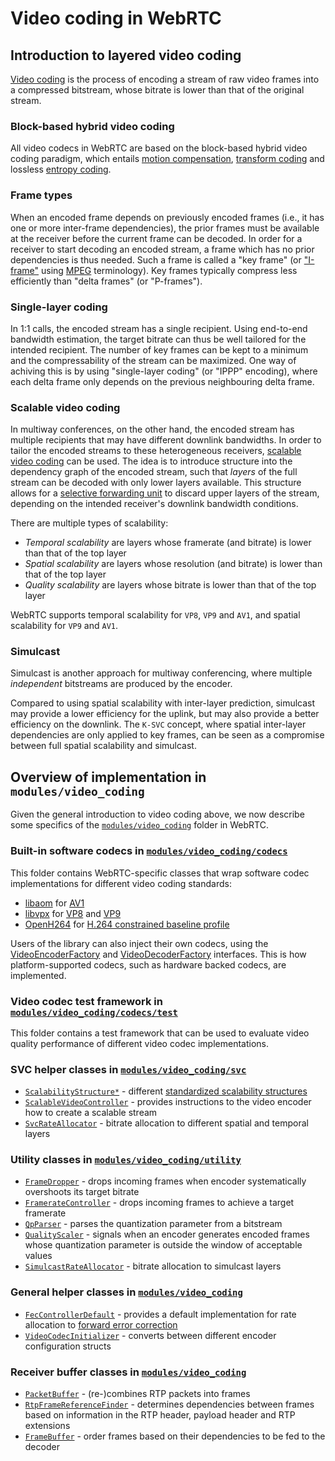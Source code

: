 <?% config.freshness.owner = 'brandtr' %?>
<?% config.freshness.reviewed = '2021-04-15' %?>

# Video coding in WebRTC

## Introduction to layered video coding

[Video coding][video-coding-wiki] is the process of encoding a stream of raw
video frames into a compressed bitstream, whose bitrate is lower than that of
the original stream.

### Block-based hybrid video coding

All video codecs in WebRTC are based on the block-based hybrid video coding
paradigm, which entails [motion compensation][motion-compensation-wiki],
[transform coding][transform-coding-wiki] and lossless
[entropy coding][entropy-coding-wiki].

### Frame types

When an encoded frame depends on previously encoded frames (i.e., it has one or
more inter-frame dependencies), the prior frames must be available at the
receiver before the current frame can be decoded. In order for a receiver to
start decoding an encoded stream, a frame which has no prior dependencies is
thus needed. Such a frame is called a "key frame" (or ["I-frame"][i-frame-wiki] using
[MPEG][mpeg-wiki] terminology). Key frames typically compress less efficiently
than "delta frames" (or "P-frames").

### Single-layer coding

In 1:1 calls, the encoded stream has a single recipient. Using end-to-end
bandwidth estimation, the target bitrate can thus be well tailored for the
intended recipient. The number of key frames can be kept to a minimum and the
compressability of the stream can be maximized. One way of achiving this is by
using "single-layer coding" (or "IPPP" encoding), where each delta frame only
depends on the previous neighbouring delta frame.

### Scalable video coding

In multiway conferences, on the other hand, the encoded stream has multiple
recipients that may have different downlink bandwidths. In order to tailor the
encoded streams to these heterogeneous receivers,
[scalable video coding][svc-wiki] can be used. The idea is to introduce
structure into the dependency graph of the encoded stream, such that _layers_ of
the full stream can be decoded with only lower layers available. This structure
allows for a [selective forwarding unit][sfu-webrtc-glossary] to discard upper
layers of the stream, depending on the intended receiver's downlink bandwidth
conditions.

There are multiple types of scalability:

* _Temporal scalability_ are layers whose framerate (and bitrate) is lower than that of the top layer
* _Spatial scalability_ are layers whose resolution (and bitrate) is lower than that of the top layer
* _Quality scalability_ are layers whose bitrate is lower than that of the top layer

WebRTC supports temporal scalability for `VP8`, `VP9` and `AV1`, and spatial
scalability for `VP9` and `AV1`.

### Simulcast

Simulcast is another approach for multiway conferencing, where multiple
_independent_ bitstreams are produced by the encoder.

Compared to using spatial scalability with inter-layer prediction, simulcast may
provide a lower efficiency for the uplink, but may also provide a better
efficiency on the downlink. The `K-SVC` concept, where spatial inter-layer
dependencies are only applied to key frames, can be seen as a compromise between
full spatial scalability and simulcast.

## Overview of implementation in `modules/video_coding`

Given the general introduction to video coding above, we now describe some
specifics of the [`modules/video_coding`](https://source.chromium.org/chromium/chromium/src/+/master:third_party/webrtc/modules/video_coding/) folder in WebRTC.

### Built-in software codecs in [`modules/video_coding/codecs`](https://source.chromium.org/chromium/chromium/src/+/master:third_party/webrtc/modules/video_coding/codecs/)

This folder contains WebRTC-specific classes that wrap software codec
implementations for different video coding standards:

* [libaom][libaom-src] for [AV1][av1-spec]
* [libvpx][libvpx-src] for [VP8][vp8-spec] and [VP9][vp9-spec]
* [OpenH264][openh264-src] for [H.264 constrained baseline profile][h264-spec]

Users of the library can also inject their own codecs, using the
[VideoEncoderFactory][video-encoder-factory-interface] and
[VideoDecoderFactory][video-decoder-factory-interface] interfaces. This is how
platform-supported codecs, such as hardware backed codecs, are implemented.

### Video codec test framework in [`modules/video_coding/codecs/test`](https://source.chromium.org/chromium/chromium/src/+/master:third_party/webrtc/modules/video_coding/codecs/test/)

This folder contains a test framework that can be used to evaluate video quality
performance of different video codec implementations.

### SVC helper classes in [`modules/video_coding/svc`](https://source.chromium.org/chromium/chromium/src/+/master:third_party/webrtc/modules/video_coding/svc/)

*   [`ScalabilityStructure*`](https://source.chromium.org/chromium/chromium/src/+/master:third_party/webrtc/modules/video_coding/svc/create_scalability_structure.h?q=CreateScalabilityStructure) - different
    [standardized scalability structures][scalability-structure-spec]
*   [`ScalableVideoController`](https://source.chromium.org/chromium/chromium/src/+/master:third_party/webrtc/modules/video_coding/svc/scalable_video_controller.h?q=ScalableVideoController) - provides instructions to the video encoder how
    to create a scalable stream
*   [`SvcRateAllocator`](https://source.chromium.org/chromium/chromium/src/+/master:third_party/webrtc/modules/video_coding/svc/svc_rate_allocator.h?q=SvcRateAllocator) - bitrate allocation to different spatial and temporal
    layers

### Utility classes in [`modules/video_coding/utility`](https://source.chromium.org/chromium/chromium/src/+/master:third_party/webrtc/modules/video_coding/utility/)

*   [`FrameDropper`](https://source.chromium.org/chromium/chromium/src/+/master:third_party/webrtc/modules/video_coding/utility/frame_dropper.h?q=FrameDropper) - drops incoming frames when encoder systematically
    overshoots its target bitrate
*   [`FramerateController`](https://source.chromium.org/chromium/chromium/src/+/master:third_party/webrtc/modules/video_coding/utility/framerate_controller.h?q=FramerateController) - drops incoming frames to achieve a target framerate
*   [`QpParser`](https://source.chromium.org/chromium/chromium/src/+/master:third_party/webrtc/modules/video_coding/utility/qp_parser.h?q=QpParser) - parses the quantization parameter from a bitstream
*   [`QualityScaler`](https://source.chromium.org/chromium/chromium/src/+/master:third_party/webrtc/modules/video_coding/utility/quality_scaler.h?q=QualityScaler) - signals when an encoder generates encoded frames whose
    quantization parameter is outside the window of acceptable values
*   [`SimulcastRateAllocator`](https://source.chromium.org/chromium/chromium/src/+/master:third_party/webrtc/modules/video_coding/utility/simulcast_rate_allocator.h?q=SimulcastRateAllocator) - bitrate allocation to simulcast layers

### General helper classes in [`modules/video_coding`](https://source.chromium.org/chromium/chromium/src/+/master:third_party/webrtc/modules/video_coding/)

*   [`FecControllerDefault`](https://source.chromium.org/chromium/chromium/src/+/master:third_party/webrtc/modules/video_coding/fec_controller_default.h?q=FecControllerDefault) - provides a default implementation for rate
    allocation to [forward error correction][fec-wiki]
*   [`VideoCodecInitializer`](https://source.chromium.org/chromium/chromium/src/+/master:third_party/webrtc/modules/video_coding/include/video_codec_initializer.h?q=VideoCodecInitializer) - converts between different encoder configuration
    structs

### Receiver buffer classes in [`modules/video_coding`](https://source.chromium.org/chromium/chromium/src/+/master:third_party/webrtc/modules/video_coding/)

*   [`PacketBuffer`](https://source.chromium.org/chromium/chromium/src/+/master:third_party/webrtc/modules/video_coding/packet_buffer.h?q=PacketBuffer) - (re-)combines RTP packets into frames
*   [`RtpFrameReferenceFinder`](https://source.chromium.org/chromium/chromium/src/+/master:third_party/webrtc/modules/video_coding/rtp_frame_reference_finder.h?q=RtpFrameReferenceFinder) - determines dependencies between frames based on information in the RTP header, payload header and RTP extensions
*   [`FrameBuffer`](https://source.chromium.org/chromium/chromium/src/+/master:third_party/webrtc/modules/video_coding/frame_buffer2.h?q=FrameBuffer) - order frames based on their dependencies to be fed to the decoder

[video-coding-wiki]: https://en.wikipedia.org/wiki/Video_coding_format
[motion-compensation-wiki]: https://en.wikipedia.org/wiki/Motion_compensation
[transform-coding-wiki]: https://en.wikipedia.org/wiki/Transform_coding
[motion-vector-wiki]: https://en.wikipedia.org/wiki/Motion_vector
[i-frame-wiki]: https://en.wikipedia.org/wiki/Video_compression_picture_types
[mpeg-wiki]: https://en.wikipedia.org/wiki/Moving_Picture_Experts_Group
[svc-wiki]: https://en.wikipedia.org/wiki/Scalable_Video_Coding
[sfu-webrtc-glossary]: https://webrtcglossary.com/sfu/
[libvpx-src]: https://chromium.googlesource.com/webm/libvpx/
[libaom-src]: https://aomedia.googlesource.com/aom/
[openh264-src]: https://github.com/cisco/openh264
[vp8-spec]: https://tools.ietf.org/html/rfc6386
[vp9-spec]: https://storage.googleapis.com/downloads.webmproject.org/docs/vp9/vp9-bitstream-specification-v0.6-20160331-draft.pdf
[av1-spec]: https://aomediacodec.github.io/av1-spec/
[h264-spec]: https://www.itu.int/rec/T-REC-H.264-201906-I/en
[video-encoder-factory-interface]: https://source.chromium.org/chromium/chromium/src/+/master:third_party/webrtc/api/video_codecs/video_encoder_factory.h;l=27;drc=afadfb24a5e608da6ae102b20b0add53a083dcf3
[video-decoder-factory-interface]: https://source.chromium.org/chromium/chromium/src/+/master:third_party/webrtc/api/video_codecs/video_decoder_factory.h;l=27;drc=49c293f03d8f593aa3aca282577fcb14daa63207
[scalability-structure-spec]: https://w3c.github.io/webrtc-svc/#scalabilitymodes*
[fec-wiki]: https://en.wikipedia.org/wiki/Error_correction_code#Forward_error_correction
[entropy-coding-wiki]: https://en.wikipedia.org/wiki/Entropy_encoding
